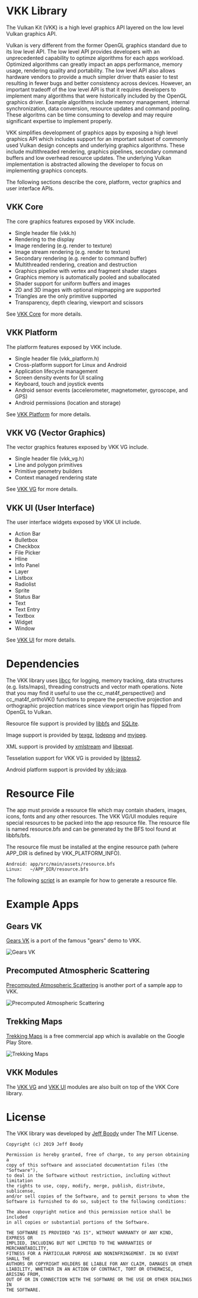 VKK Library
===========

The Vulkan Kit (VKK) is a high level graphics API layered
on the low level Vulkan graphics API.

Vulkan is very different from the former OpenGL graphics
standard due to its low level API. The low level API
provides developers with an unprecedented capability to
optimze algorithms for each apps workload. Optimized
algorithms can greatly impact an apps performance, memory
usage, rendering quality and portability. The low level
API also allows hardware vendors to provide a much simpler
driver thats easier to test resulting in fewer bugs and
better consistency across devices. However, an important
tradeoff of the low level API is that it requires
developers to implement many algorithms that were
historically included by the OpenGL graphics driver.
Example algorithms include memory management, internal
synchronization, data conversion, resource updates and
command pooling. These algoritms can be time consuming to
develop and may require significant expertise to implement
properly.

VKK simplifies development of graphics apps by exposing a
high level graphics API which includes support for an
important subset of commonly used Vulkan design concepts
and underlying graphics algorithms. These include
multithreaded rendering, graphics pipelines, secondary
command buffers and low overhead resource updates. The
underlying Vulkan implementation is abstracted allowing
the developer to focus on implementing graphics concepts.

The following sections describe the core, platform, vector
graphics and user interface APIs.

VKK Core
--------

The core graphics features exposed by VKK include.

* Single header file (vkk.h)
* Rendering to the display
* Image rendering (e.g. render to texture)
* Image stream rendering (e.g. render to texture)
* Secondary rendering (e.g. render to command buffer)
* Multithreaded rendering, creation and destruction
* Graphics pipeline with vertex and fragment shader stages
* Graphics memory is automatically pooled and suballocated
* Shader support for uniform buffers and images
* 2D and 3D images with optional mipmapping are supported
* Triangles are the only primitive supported
* Transparency, depth clearing, viewport and scissors

See [VKK Core](core/readme.md) for more details.

VKK Platform
------------

The platform features exposed by VKK include.

* Single header file (vkk\_platform.h)
* Cross-platform support for Linux and Android
* Application lifecycle management
* Screen density events for UI scaling
* Keyboard, touch and joystick events
* Android sensor events (accelerometer, magnetometer, gyroscope, and GPS)
* Android permissions (location and storage)

See [VKK Platform](platform/readme.md) for more details.

VKK VG (Vector Graphics)
------------------------

The vector graphics features exposed by VKK VG include.

* Single header file (vkk\_vg.h)
* Line and polygon primitives
* Primitive geometry builders
* Context managed rendering state

See [VKK VG](vg/readme.md) for more details.

VKK UI (User Interface)
-----------------------

The user interface widgets exposed by VKK UI include.

* Action Bar
* Bulletbox
* Checkbox
* File Picker
* Hline
* Info Panel
* Layer
* Listbox
* Radiolist
* Sprite
* Status Bar
* Text
* Text Entry
* Textbox
* Widget
* Window

See [VKK UI](ui/readme.md) for more details.

Dependencies
============

The VKK library uses
[libcc](https://github.com/jeffboody/libcc)
for logging, memory tracking, data structures (e.g.
lists/maps), threading constructs and vector math
operations. Note that you may find it useful to use the
cc\_mat4f\_perspective() and cc\_mat4f\_orthoVK() functions
to prepare the perspective projection and orthographic
projection matrices since viewport origin has flipped from
OpenGL to Vulkan.

Resource file support is provided by
[libbfs](https://github.com/jeffboody/libbfs) and
[SQLite](https://github.com/jeffboody/libsqlite3).

Image support is provided by
[texgz](https://github.com/jeffboody/texgz),
[lodepng](https://github.com/lvandeve/lodepng) and
[myjpeg](https://github.com/jeffboody/jpeg).

XML support is provided by
[xmlstream](https://github.com/jeffboody/libxmlstream) and
[libexpat](https://github.com/jeffboody/libexpat).

Tesselation support for VKK VG is provided by
[libtess2](https://github.com/jeffboody/libtess2).

Android platform support is provided by
[vkk-java](https://github.com/jeffboody/vkk-java).

Resource File
=============

The app must provide a resource file which may contain
shaders, images, icons, fonts and any other resources.
The VKK VG/UI modules require special resources to be
packed into the app resource file. The resource file is
named resource.bfs and can be generated by the BFS tool
found at libbfs/bfs.

The resource file must be installed at the engine resource
path (where APP_DIR is defined by VKK_PLATFORM_INFO).

	Android: app/src/main/assets/resource.bfs
	Linux:   ~/APP_DIR/resource.bfs

The following
[script](https://github.com/jeffboody/gearsvk/blob/main/build-resource.sh)
is an example for how to generate a resource file.

Example Apps
============

Gears VK
--------

[Gears VK](https://github.com/jeffboody/gearsvk)
is a port of the famous "gears" demo to VKK.

![Gears VK](doc/gearsvk.jpg?raw=true "Gears VK")

Precomputed Atmospheric Scattering
----------------------------------

[Precomputed Atmospheric Scattering](https://github.com/jeffboody/precomputed_atmospheric_scattering/tree/master/atmosphere/demovk)
is another port of a sample app to VKK.

![Precomputed Atmospheric Scattering](doc/sky2.jpg?raw=true "Precomputed Atmospheric Scattering")

Trekking Maps
-------------

[Trekking Maps](https://www.3dgesoftware.com/)
is a free commercial app which is available on the Google
Play Store.

![Trekking Maps](doc/trekking-maps.jpg?raw=true "Trekking Maps")

VKK Modules
-----------

The
[VKK VG](https://github.com/jeffboody/libvkk/tree/master/vg) and
[VKK UI](https://github.com/jeffboody/libvkk/tree/master/ui) modules
are also built on top of the VKK Core library.

License
=======

The VKK library was developed by
[Jeff Boody](mailto:jeffboody@gmail.com)
under The MIT License.

	Copyright (c) 2019 Jeff Boody

	Permission is hereby granted, free of charge, to any person obtaining a
	copy of this software and associated documentation files (the "Software"),
	to deal in the Software without restriction, including without limitation
	the rights to use, copy, modify, merge, publish, distribute, sublicense,
	and/or sell copies of the Software, and to permit persons to whom the
	Software is furnished to do so, subject to the following conditions:

	The above copyright notice and this permission notice shall be included
	in all copies or substantial portions of the Software.

	THE SOFTWARE IS PROVIDED "AS IS", WITHOUT WARRANTY OF ANY KIND, EXPRESS OR
	IMPLIED, INCLUDING BUT NOT LIMITED TO THE WARRANTIES OF MERCHANTABILITY,
	FITNESS FOR A PARTICULAR PURPOSE AND NONINFRINGEMENT. IN NO EVENT SHALL THE
	AUTHORS OR COPYRIGHT HOLDERS BE LIABLE FOR ANY CLAIM, DAMAGES OR OTHER
	LIABILITY, WHETHER IN AN ACTION OF CONTRACT, TORT OR OTHERWISE, ARISING FROM,
	OUT OF OR IN CONNECTION WITH THE SOFTWARE OR THE USE OR OTHER DEALINGS IN
	THE SOFTWARE.
